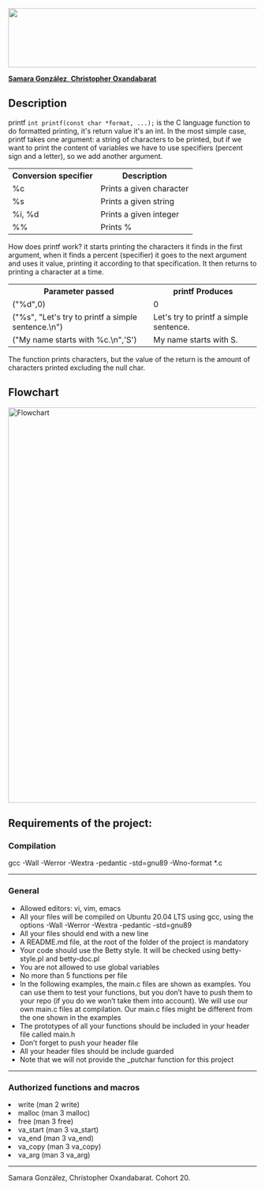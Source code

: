 <img src="https://i.postimg.cc/9MfDHrdW/Printf-proyect.png)" width="1050" height="120">

<a href="https://github.com/444sami"> <strong>Samara González</strong>, </a>
 <a href="https://github.com/coxan33"> <strong> Christopher Oxandabarat</strong> </a>
 <h2>
<div id="Description">
        <strong>Description</strong>
</h2>
                <p>printf <code>int printf(const char *format, ...);</code> is the C language function to do formatted printing, it's return value it's an int. In the most simple case, printf takes one argument: a string of characters to be printed, but if we want to print the content of variables we have to use specifiers (percent sign and a letter), so we add another argument.
</p>
</h2>
<table>
  <tr>
    <th>Conversion specifier</th>
    <th>Description</th>
  </tr>
  <tr>
    <td>%c</td>
    <td>Prints a given character</td>
  </tr>
  <tr>
    <td>%s</td>
    <td>Prints a given string</td>
  </tr>
  <tr>
    <td>%i, %d</td>
    <td>Prints a given integer</td>
  </tr>
  <tr>
    <td>%%</td>
    <td>Prints %</td>
  </tr>
</table>

<p>How does printf work? it starts printing the characters it finds in the first argument, when it finds a percent (specifier) it goes to the next argument and uses it value, printing it according to that specification. It then returns to printing a character at a time.</p>
<table>
  <tr>
    <th>Parameter passed</th>
    <th>printf Produces</th>
  </tr>
  <tr>
    <td>("%d",0)</td>
    <td>0</td>
  </tr>
  <tr>
    <td>("%s", "Let's try to printf a simple sentence.\n")</td>
    <td>Let's try to printf a simple sentence.</td>
  </tr>
  <tr>
    <td>("My name starts with %c.\n",'S')</td>
    <td>My name starts with S.
</td>
  </tr>
</table>
The function prints characters, but the value of the return is the amount of characters printed excluding the null char.

<h2>
        <strong>Flowchart</strong>
</h2>
        <img src="" alt="Flowchart" width="800" height="800">

<h2>Requirements of the project:</h2>
<h3>Compilation</h3>
                <p> gcc -Wall -Werror -Wextra -pedantic -std=gnu89 -Wno-format *.c </p>
                <hr>
<h3>General</h3>
<ul>
                <li> Allowed editors: vi, vim, emacs </li>
                <li> All your files will be compiled on Ubuntu 20.04 LTS using gcc, using the options -Wall -Werror -Wextra -pedantic -std=gnu89 </li>
                <li> All your files should end with a new line </li>
                <li> A README.md file, at the root of the folder of the project is mandatory </li>
                <li> Your code should use the Betty style. It will be checked using betty-style.pl and betty-doc.pl </li>
                <li> You are not allowed to use global variables </li>
                <li> No more than 5 functions per file </li>
                <li> In the following examples, the main.c files are shown as examples. You can use them to test your functions, but you don’t
                     have to push them to your repo (if you do we won’t take them into account). We will use our own main.c files at
                     compilation. Our main.c files might be different from the one shown in the examples
                <li> The prototypes of all your functions should be included in your header file called main.h </li>
                <li> Don’t forget to push your header file </li>
                <li> All your header files should be include guarded </li>
                <li> Note that we will not provide the _putchar function for this project </li>
        </ul>
<hr>
<h3>Authorized functions and macros</h3>
                <li>
                        write (man 2 write)
                </li>
                <li>
                        malloc (man 3 malloc)
                </li>
                <li>
                        free (man 3 free)
                </li>
                <li>
                        va_start (man 3 va_start)
                </li>
                <li>
                        va_end (man 3 va_end)
                </li>
                <li>
                        va_copy (man 3 va_copy)
                </li>
                <li>
                        va_arg (man 3 va_arg)
                </li>
        </ul>
<hr>
Samara González, Christopher Oxandabarat. Cohort 20.
